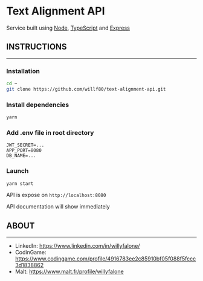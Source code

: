 # Text Alignment API 

Service built using [Node](https://nodejs.org/en/),  [TypeScript](https://www.typescriptlang.org/) and [Express](https://expressjs.com/fr/)

## INSTRUCTIONS
----

### Installation

```bash
cd ~
git clone https://github.com/willf80/text-alignment-api.git
```

### Install dependencies

```bash
yarn
```

### Add .env file in root directory

```text
JWT_SECRET=...
APP_PORT=8080
DB_NAME=...
```

### Launch

```bash
yarn start
```

API is expose on `http://localhost:8080` 

API documentation will show immediately


## ABOUT
----

- LinkedIn: https://www.linkedin.com/in/willyfalone/
- CodinGame: https://www.codingame.com/profile/4916783ee2c85910bf05f088f5fccc3d1838862 
- Malt: https://www.malt.fr/profile/willyfalone 